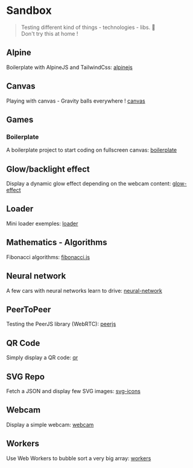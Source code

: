 # Sandbox
> Testing different kind of things - technologies - libs. :space_invader:  
> Don't try this at home !



## Alpine
Boilerplate with AlpineJS and TailwindCss: [alpinejs](alpinejs)


## Canvas
Playing with canvas - Gravity balls everywhere ! [canvas](canvas)


## Games
### Boilerplate
A boilerplate project to start coding on fullscreen canvas: [boilerplate](games/boilerplate)


## Glow/backlight effect
Display a dynamic glow effect depending on the webcam content: [glow-effect](glow-effect)


## Loader
Mini loader exemples: [loader](loader)


## Mathematics - Algorithms
Fibonacci algorithms: [fibonacci.js](mathematics/fibonacci.js)


## Neural network
A few cars with neural networks learn to drive: [neural-network](neural-network)


## PeerToPeer
Testing the PeerJS library (WebRTC): [peerjs](peerjs)


## QR Code
Simply display a QR code: [qr](qr)


## SVG Repo
Fetch a JSON and display few SVG images: [svg-icons](svg-icons)


## Webcam
Display a simple webcam: [webcam](webcam)


## Workers
Use Web Workers to bubble sort a very big array: [workers](workers)
